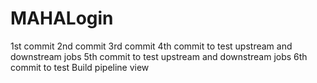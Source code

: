 # MAHALogin
1st  commit
2nd commit
3rd commit
4th commit to test upstream and downstream jobs
5th commit to test upstream and downstream jobs
6th commit to test Build pipeline view
